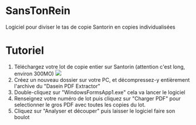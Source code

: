 # SansTonRein
Logiciel pour diviser le tas de copie Santorin en copies individualisées

# Tutoriel 


1. Téléchargez votre lot de copie entier sur Santorin (attention c'est long, environ 300MO) ![](https://i.imgur.com/OBIhanr.png)
2. Créez un nouveau dossier sur votre PC, et décompressez-y entièrement l'archive du "Dasein PDF Extractor" 
3. Double-cliquez sur "WindowsFormsApp1.exe" cela va lancer le logiciel
4. Renseignez votre numéro de lot puis cliquez sur "Charger PDF" pour selectionner le gros PDF avec toutes les copies du lot.
5. Cliquez sur "Analyser et découper" puis laisser le logiciel faire son boulot 
